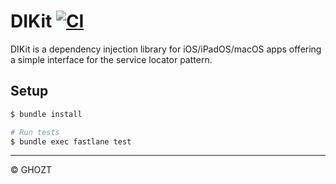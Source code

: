 # DIKit [![CI](https://github.com/0xGHOZT/swift-dikit/workflows/CI/badge.svg?branch=main)](https://github.com/0xGHOZT/swift-dikit/actions/workflows/ci.yml?query=branch%3Amain)

DIKit is a dependency injection library for iOS/iPadOS/macOS apps offering a simple interface for the service locator pattern.

## Setup

```sh
$ bundle install

# Run tests
$ bundle exec fastlane test
```

---

© GHOZT

